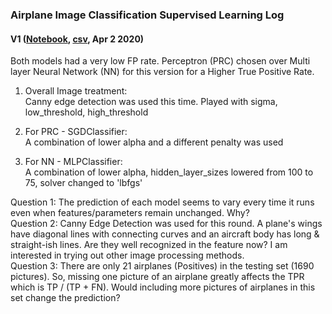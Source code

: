 ### Airplane Image Classification Supervised Learning Log

#### V1 ([Notebook](Inhye_planeimages_V1_Submission.ipynb), [csv](), Apr 2 2020)

Both models had a very low FP rate.
Perceptron (PRC) chosen over Multi layer Neural Network (NN) for this version for a Higher True Positive Rate.

1. Overall Image treatment: <br>
Canny edge detection was used this time. Played with sigma, low_threshold, high_threshold

2. For PRC - SGDClassifier: <br>
A combination of lower alpha and a different penalty was used

3. For NN - MLPClassifier: <br>
A combination of lower alpha, hidden_layer_sizes lowered from 100 to 75, solver changed to 'lbfgs'

Question 1: The prediction of each model seems to vary every time it runs even when features/parameters remain unchanged. Why? <br>
Question 2: Canny Edge Detection was used for this round. A plane's wings have diagonal lines with connecting curves and an aircraft body has long & straight-ish lines. Are they well recognized in the feature now? I am interested in trying out other image processing methods. <br>
Question 3: There are only 21 airplanes (Positives) in the testing set (1690 pictures). So, missing one picture of an airplane greatly affects the TPR which is TP / (TP + FN). Would including more pictures of airplanes in this set change the prediction? 


